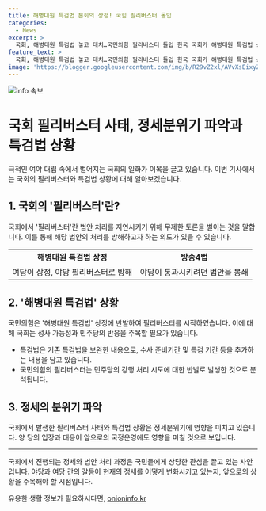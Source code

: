 ```yaml
---
title: 해병대원 특검법 본회의 상정! 국힘 필리버스터 돌입
categories:
  - News
excerpt: >
  국회, 해병대원 특검법 놓고 대치…국민의힘 필리버스터 돌입 한국 국회가 해병대원 특검법 상정을 놓고 여야 간 대치 속에서 필리버스터로 국회가 마비되는 상황이 벌어졌다. 국민의힘은 법안 처리를 막기 위한 필리버스터에 돌입하며 야당의 방송4법 통과를 저지하고 대정부질문 파행으로 실익을 챙기는 분석도 나왔다. 이에 민주당은 필리버스터를 종결시킨 후 법안 처리를 계획하고 있는데, 이에 대한 관심이 모아지고 있다.
feature_text: >
  국회, 해병대원 특검법 놓고 대치…국민의힘 필리버스터 돌입 한국 국회가 해병대원 특검법 상정을 놓고 여야 간 대치 속에서 필리버스터로 국회가 마비되는 상황이 벌어졌다. 국민의힘은 법안 처리를 막기 위한 필리버스터에 돌입하며 야당의 방송4법 통과를 저지하고 대정부질문 파행으로 실익을 챙기는 분석도 나왔다. 이에 민주당은 필리버스터를 종결시킨 후 법안 처리를 계획하고 있는데, 이에 대한 관심이 모아지고 있다.
image: 'https://blogger.googleusercontent.com/img/b/R29vZ2xl/AVvXsEixyZcFfHzMRdzZMjFBmAUKJYCLCGyLL1o632UiGVXcaFdKo_bkvkuCioo0uUKlGfBVcT3P84aROyZIXSBEx3Aw5nCQ3pTgDom1WDC4m8eifvWiAmWEEVb4x6G_l8C0QH225ldMjyaFvpxGEBGNO37VmDTDMHGhJPq73UglMfDca1-0aw/s1600/blogspot.png'
---
```


<p><img src="https://blogger.googleusercontent.com/img/b/R29vZ2xl/AVvXsEixyZcFfHzMRdzZMjFBmAUKJYCLCGyLL1o632UiGVXcaFdKo_bkvkuCioo0uUKlGfBVcT3P84aROyZIXSBEx3Aw5nCQ3pTgDom1WDC4m8eifvWiAmWEEVb4x6G_l8C0QH225ldMjyaFvpxGEBGNO37VmDTDMHGhJPq73UglMfDca1-0aw/s1600/blogspot.png" alt="info 속보" /></p>

<h1 data-ke-size="size32">국회 필리버스터 사태, 정세분위기 파악과 특검법 상황</h1>

<p data-ke-size="size16">극적인 여야 대립 속에서 벌어지는 국회의 일화가 이목을 끌고 있습니다. 이번 기사에서는 국회의 필리버스터와 특검법 상황에 대해 알아보겠습니다.</p>

<h2 data-ke-size="size26">1. 국회의 '필리버스터'란?</h2>

<p data-ke-size="size16">국회에서 '필리버스터'란 법안 처리를 지연시키기 위해 무제한 토론을 벌이는 것을 말합니다. 이를 통해 해당 법안의 처리를 방해하고자 하는 의도가 있을 수 있습니다.</p>

<table>
   <tbody>
      <tr>
         <td style="text-align: center; height: 17px;"><b>해병대원 특검법 상정</b></td>
         <td style="text-align: center; height: 17px;"><b>방송4법</b></td>
      </tr>
      <tr>
         <td style="text-align: center; height: 17px;">여당이 상정, 야당 필리버스터로 방해</td>
         <td style="text-align: center; height: 17px;">야당이 통과시키려던 법안을 봉쇄</td>
      </tr>
   </tbody>
</table>

<h2 data-ke-size="size26">2. '해병대원 특검법' 상황</h2>

<p data-ke-size="size16">국민의힘은 '해병대원 특검법' 상정에 반발하여 필리버스터를 시작하였습니다. 이에 대해 국회는 성사 가능성과 민주당의 반응을 주목할 필요가 있습니다.</p>

<ul>
   <li>특검법은 기존 특검법을 보완한 내용으로, 수사 준비기간 및 특검 기간 등을 추가하는 내용을 담고 있습니다.</li>
   <li>국민의힘의 필리버스터는 민주당의 강행 처리 시도에 대한 반발로 발생한 것으로 분석됩니다.</li>
</ul>

<h2 data-ke-size="size26">3. 정세의 분위기 파악</h2>

<p data-ke-size="size16">국회에서 발생한 필리버스터 사태와 특검법 상황은 정세분위기에 영향을 미치고 있습니다. 양 당의 입장과 대응이 앞으로의 국정운영에도 영향을 미칠 것으로 보입니다.</p>

<hr>

<p data-ke-size="size16">국회에서 진행되는 정세와 법안 처리 과정은 국민들에게 상당한 관심을 끌고 있는 사안입니다. 야당과 여당 간의 갈등이 현재의 정세를 어떻게 변화시키고 있는지, 앞으로의 상황을 주목해야 할 시점입니다.</p>
유용한 생활 정보가 필요하시다면, <a href="https://onioninfo.kr" rel="dofollow">onioninfo.kr</a>


